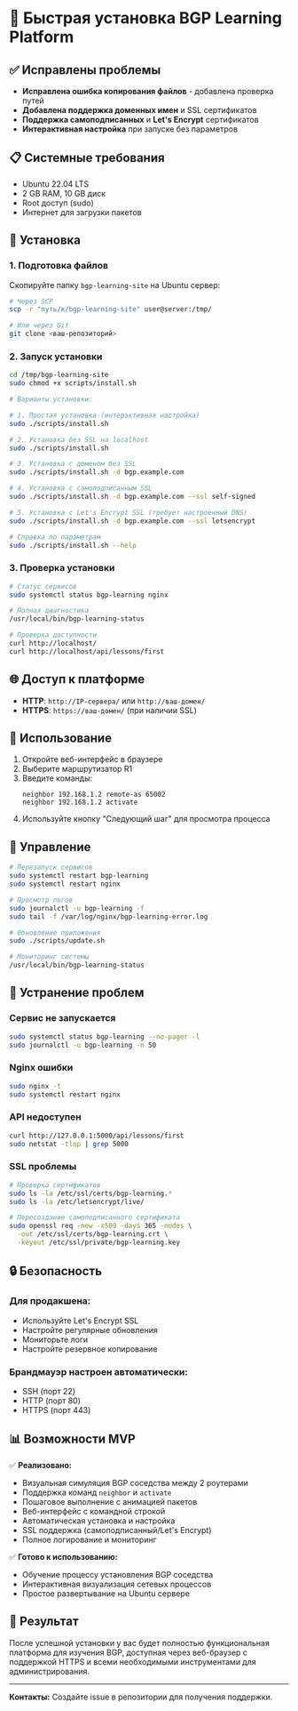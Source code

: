 # 🚀 Быстрая установка BGP Learning Platform

## ✅ Исправлены проблемы

- **Исправлена ошибка копирования файлов** - добавлена проверка путей
- **Добавлена поддержка доменных имен** и SSL сертификатов
- **Поддержка самоподписанных** и **Let's Encrypt** сертификатов
- **Интерактивная настройка** при запуске без параметров

## 📋 Системные требования

- Ubuntu 22.04 LTS
- 2 GB RAM, 10 GB диск
- Root доступ (sudo)
- Интернет для загрузки пакетов

## 🔧 Установка

### 1. Подготовка файлов

Скопируйте папку `bgp-learning-site` на Ubuntu сервер:

```bash
# Через SCP
scp -r "путь/к/bgp-learning-site" user@server:/tmp/

# Или через Git
git clone <ваш-репозиторий>
```

### 2. Запуск установки

```bash
cd /tmp/bgp-learning-site
sudo chmod +x scripts/install.sh

# Варианты установки:

# 1. Простая установка (интерактивная настройка)
sudo ./scripts/install.sh

# 2. Установка без SSL на localhost
sudo ./scripts/install.sh

# 3. Установка с доменом без SSL
sudo ./scripts/install.sh -d bgp.example.com

# 4. Установка с самоподписанным SSL
sudo ./scripts/install.sh -d bgp.example.com --ssl self-signed

# 5. Установка с Let's Encrypt SSL (требует настроенный DNS)
sudo ./scripts/install.sh -d bgp.example.com --ssl letsencrypt

# Справка по параметрам
sudo ./scripts/install.sh --help
```

### 3. Проверка установки

```bash
# Статус сервисов
sudo systemctl status bgp-learning nginx

# Полная диагностика
/usr/local/bin/bgp-learning-status

# Проверка доступности
curl http://localhost/
curl http://localhost/api/lessons/first
```

## 🌐 Доступ к платформе

- **HTTP**: `http://IP-сервера/` или `http://ваш-домен/`
- **HTTPS**: `https://ваш-домен/` (при наличии SSL)

## 🎯 Использование

1. Откройте веб-интерфейс в браузере
2. Выберите маршрутизатор R1
3. Введите команды:
   ```
   neighbor 192.168.1.2 remote-as 65002
   neighbor 192.168.1.2 activate
   ```
4. Используйте кнопку "Следующий шаг" для просмотра процесса

## 🔧 Управление

```bash
# Перезапуск сервисов
sudo systemctl restart bgp-learning
sudo systemctl restart nginx

# Просмотр логов
sudo journalctl -u bgp-learning -f
sudo tail -f /var/log/nginx/bgp-learning-error.log

# Обновление приложения
sudo ./scripts/update.sh

# Мониторинг системы
/usr/local/bin/bgp-learning-status
```

## 🚨 Устранение проблем

### Сервис не запускается
```bash
sudo systemctl status bgp-learning --no-pager -l
sudo journalctl -u bgp-learning -n 50
```

### Nginx ошибки
```bash
sudo nginx -t
sudo systemctl restart nginx
```

### API недоступен
```bash
curl http://127.0.0.1:5000/api/lessons/first
sudo netstat -tlnp | grep 5000
```

### SSL проблемы
```bash
# Проверка сертификатов
sudo ls -la /etc/ssl/certs/bgp-learning.*
sudo ls -la /etc/letsencrypt/live/

# Пересоздание самоподписанного сертификата
sudo openssl req -new -x509 -days 365 -nodes \
  -out /etc/ssl/certs/bgp-learning.crt \
  -keyout /etc/ssl/private/bgp-learning.key
```

## 🔒 Безопасность

### Для продакшена:
- Используйте Let's Encrypt SSL
- Настройте регулярные обновления
- Мониторьте логи
- Настройте резервное копирование

### Брандмауэр настроен автоматически:
- SSH (порт 22)
- HTTP (порт 80)  
- HTTPS (порт 443)

## 📊 Возможности MVP

✅ **Реализовано:**
- Визуальная симуляция BGP соседства между 2 роутерами
- Поддержка команд `neighbor` и `activate`
- Пошаговое выполнение с анимацией пакетов
- Веб-интерфейс с командной строкой
- Автоматическая установка и настройка
- SSL поддержка (самоподписанный/Let's Encrypt)
- Полное логирование и мониторинг

✅ **Готово к использованию:**
- Обучение процессу установления BGP соседства
- Интерактивная визуализация сетевых процессов
- Простое развертывание на Ubuntu сервере

## 🎉 Результат

После успешной установки у вас будет полностью функциональная платформа для изучения BGP, доступная через веб-браузер с поддержкой HTTPS и всеми необходимыми инструментами для администрирования.

---

**Контакты:** Создайте issue в репозитории для получения поддержки.